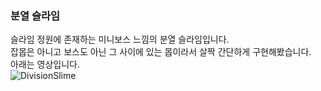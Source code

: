 ### 분열 슬라임    
슬라임 정원에 존재하는 미니보스 느낌의 분열 슬라임입니다.    
잡몹은 아니고 보스도 아닌 그 사이에 있는 몹이라서 살짝 간단하게 구현해봤습니다.    
아래는 영상입니다.    
![DivisionSlime](https://github.com/user-attachments/assets/f781c6e2-10ef-4d2c-9c3a-864122af6abf)


